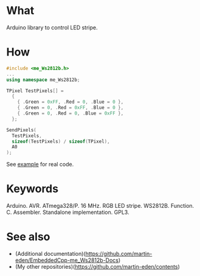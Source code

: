 # What

Arduino library to control LED stripe.

# How

```C++
#include <me_Ws2812b.h>
...
using namespace me_Ws2812b;

TPixel TestPixels[] =
  {
    { .Green = 0xFF, .Red = 0, .Blue = 0 },
    { .Green = 0, .Red = 0xFF, .Blue = 0 },
    { .Green = 0, .Red = 0, .Blue = 0xFF },
  };

SendPixels(
  TestPixels,
  sizeof(TestPixels) / sizeof(TPixel),
  A0
);
```

See [example](examples/me_Ws2812b/me_Ws2812b.ino) for real code.

# Keywords

Arduino. AVR. ATmega328/P. 16 MHz. RGB LED stripe. WS2812B. Function.
C. Assembler. Standalone implementation. GPL3.

# See also

* (Additional documentation)(https://github.com/martin-eden/EmbeddedCpp-me_Ws2812b-Docs)
* (My other repositories)(https://github.com/martin-eden/contents)
